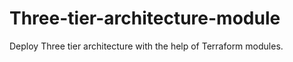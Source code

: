 # Three-tier-architecture-module
Deploy Three tier architecture with the help of Terraform modules.
